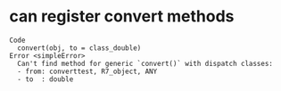 # can register convert methods

    Code
      convert(obj, to = class_double)
    Error <simpleError>
      Can't find method for generic `convert()` with dispatch classes:
      - from: converttest, R7_object, ANY
      - to  : double

